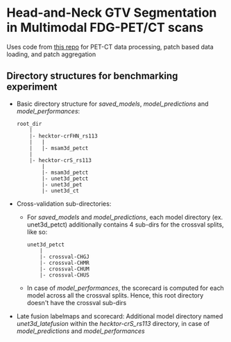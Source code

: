 # Head-and-Neck GTV Segmentation in Multimodal FDG-PET/CT scans

Uses code from [this repo](https://github.com/Maastro-CDS-Imaging-Group/PET-CT-data-pipeline) for PET-CT data processing, patch based data loading, and patch aggregation



## Directory structures for benchmarking experiment

- Basic directory structure for *saved_models*, *model_predictions* and *model_performances*:
    ```
    root_dir
        |
        |- hecktor-crFHN_rs113
        |   |
        |   |- msam3d_petct
        |
        |- hecktor-crS_rs113
            |
            |- msam3d_petct
            |- unet3d_petct
            |- unet3d_pet
            |- unet3d_ct
    ```

- Cross-validation sub-directories:

    - For *saved_models* and *model_predictions*, each model directory (ex. unet3d_petct) additionally contains 4 sub-dirs for the crossval splits, like so:
        ```
        unet3d_petct
            |
            |- crossval-CHGJ
            |- crossval-CHMR
            |- crossval-CHUM
            |- crossval-CHUS
        ```
        
    - In case of *model_performances*, the scorecard is computed for each model across all the crossval splits. Hence, this root directory doesn't have the crossval sub-dirs


- Late fusion labelmaps and scorecard: Additional model directory named *unet3d_latefusion* within the *hecktor-crS_rs113* directory, in case of *model_predictions* and *model_performances*
